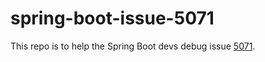 # spring-boot-issue-5071

This repo is to help the Spring Boot devs debug issue [5071](https://github.com/spring-projects/spring-boot/issues/5071).
